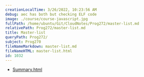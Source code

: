 ```yaml
---
creationLocalTime: 3/26/2022, 10:23:56 AM
debug: aec has both but checking ELF code
image: ./course/course-javascript.jpg
fullPath: /home/ubuntu/Git/CloudNotes/Prog272/master-list.md
relativePath: Prog272/master-list.md
title: Master-list
queryPath: Prog272/
subject: Prog270
fileNameMarkdown: master-list.md
fileNameHTML: master-list.html
id: 1032
---
```



<!-- toc -->
<!-- tocstop -->

* [Summary.html](Summary.html)
